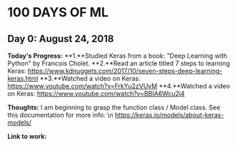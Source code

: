 # 100 DAYS OF ML

## Day 0: August 24, 2018
**Today's Progress:**
**1.**Studied Keras from a book: "Deep Learning with Python" by Francois Cholet. 
**2.**Read an article titled 7 steps to learning Keras: https://www.kdnuggets.com/2017/10/seven-steps-deep-learning-keras.html
**3.**Watched a video on Keras: https://www.youtube.com/watch?v=FrkYu2zVUyM 
**4.**Watched a video on Keras: https://www.youtube.com/watch?v=BBIA6Wcu2j4


**Thoughts:**
I am beginning to grasp the function class / Model class. See this documentation for more info: \n
https://keras.io/models/about-keras-models/

**Link to work:**
